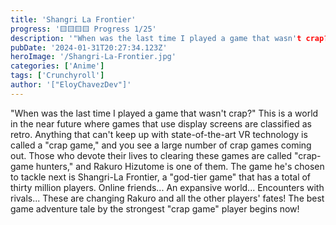 ```yaml
---
title: 'Shangri La Frontier'
progress: '🟨🟨🟨🟨 Progress 1/25'
description: '"When was the last time I played a game that wasn't crap?" This is a world in the near future where games that use display screens are classified as retro.'
pubDate: '2024-01-31T20:27:34.123Z'
heroImage: '/Shangri-La-Frontier.jpg'
categories: ['Anime']
tags: ['Crunchyroll']
author: '["EloyChavezDev"]'
---
```

"When was the last time I played a game that wasn't crap?" This is a world in the near future where games that use display screens are classified as retro. Anything that can't keep up with state-of-the-art VR technology is called a "crap game," and you see a large number of crap games coming out. Those who devote their lives to clearing these games are called "crap-game hunters," and Rakuro Hizutome is one of them. The game he's chosen to tackle next is Shangri-La Frontier, a "god-tier game" that has a total of thirty million players. Online friends... An expansive world... Encounters with rivals... These are changing Rakuro and all the other players' fates! The best game adventure tale by the strongest "crap game" player begins now!